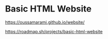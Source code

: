 # Basic HTML Website

https://oussamarami.github.io/website/

https://roadmap.sh/projects/basic-html-website